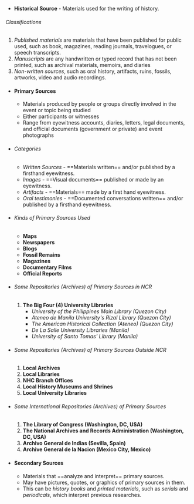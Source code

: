 - **Historical Source** - Materials used for the writing of history.

###### Classifications
   1. *Published materials* are materials that have been published for public used, such as book, magazines, reading journals, travelogues, or speech transcripts.
   2. *Manuscripts* are any handwritten or typed record that has not been printed, such as archival materials, memoirs, and diaries
   3. *Non-written sources*, such as oral history, artifacts, ruins, fossils, artworks, video and audio recordings.

- #### Primary Sources
	- Materials produced by people or groups directly involved in the event or topic being studied
	- Either participants or witnesses
	- Range from eyewitness accounts, diaries, letters, legal documents, and official documents (government or private) and event photographs
	
- ###### Categories
	- *Written Sources* - ==Materials written== and/or published by a firsthand eyewitness.
	- *Images* - ==Visual documents== published or made by an eyewitness.
	- *Artifacts* - ==Materials== made by a first hand eyewitness.
	- *Oral testimonies* - ==Documented conversations written== and/or published by a firsthand eyewitness.
	
- ###### Kinds of Primary Sources Used
	- **Maps**
	- **Newspapers**
	- **Blogs**
	- **Fossil Remains**
	- **Magazines**
	- **Documentary Films**
	- **Official Reports**
- ###### Some Repositories (Archives) of Primary Sources in NCR
	1. **The Big Four (4) University Libraries**
		- *University of the Philippines Main Library (Quezon City)*
		- *Ateneo de Manila University's Rizal Library (Quezon City)*
		- *The American Historical Collection (Ateneo) (Quezon City)*
		- *De La Salle University Libraries (Manila)*
		- *University of Santo Tomas' Library (Manila)*
- ###### Some Repositories (Archives) of Primary Sources Outside NCR
	1. **Local Archives**
	2. **Local Libraries**
	3. **NHC Branch Offices**
	4. **Local History Museums and Shrines**
	5. **Local University Libraries**
- ###### Some International Repositories (Archives) of Primary Sources
	1. **The Library of Congress (Washington, DC, USA)**
	2. **The National Archives and Records Administration (Washington, DC, USA)**
	3. **Archivo General de Indias (Sevilla, Spain)**
	4. **Archive General de la Nacion (Mexico City, Mexico)**

- #### Secondary Sources
	- Materials that ==analyze and interpret== primary sources.
	- May have pictures, quotes, or graphics of primary sources in them.
	- This can be *history books* and *printed materials*, such as *serials* and *periodicals*, which interpret previous researches.